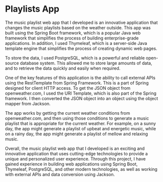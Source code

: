 # Playlists App

The music playlist web app that I developed is an innovative application that changes the music playlists based on the weather outside. This app was built using the Spring Boot framework, which is a popular Java web framework that simplifies the process of building enterprise-grade applications. In addition, I used Thymeleaf, which is a server-side Java template engine that simplifies the process of creating dynamic web pages.

To store the data, I used PostgreSQL, which is a powerful and reliable open-source database system. This allowed me to store large amounts of data, and to retrieve the data quickly and easily when required.

One of the key features of this application is the ability to call external APIs using the RestTemplate from Spring Framework. This is a part of Spring designed for client HTTP access. To get the JSON object from openweather.com, I used the URI Template, which is also part of the Spring framework. I then converted the JSON object into an object using the object mapper from Jackson.

The app works by getting the current weather conditions from openweather.com, and then using those conditions to generate a music playlist that is appropriate for the current weather. For example, on a sunny day, the app might generate a playlist of upbeat and energetic music, while on a rainy day, the app might generate a playlist of mellow and relaxing music.

Overall, the music playlist web app that I developed is an exciting and innovative application that uses cutting-edge technologies to provide a unique and personalized user experience. Through this project, I have gained experience in building web applications using Spring Boot, Thymeleaf, PostgreSQL, and other modern technologies, as well as working with external APIs and data conversion using Jackson.
